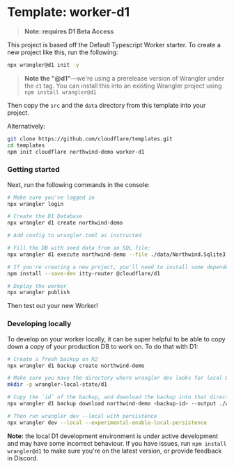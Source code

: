 # Template: worker-d1

> **Note: requires D1 Beta Access**

This project is based off the Default Typescript Worker starter. To create a new project like this, run the following:

```sh
npx wrangler@d1 init -y
```

> **Note the "@d1"**—we're using a prerelease version of Wrangler under the `d1` tag. You can install this into an existing Wrangler project using `npm install wrangler@d1`

Then copy the `src` and the `data` directory from this template into your project.

Alternatively:

```sh
git clone https://github.com/cloudflare/templates.git
cd templates
npm init cloudflare northwind-demo worker-d1
```

### Getting started

Next, run the following commands in the console:

```sh
# Make sure you've logged in
npx wrangler login

# Create the D1 Database
npx wrangler d1 create northwind-demo

# Add config to wrangler.toml as instructed

# Fill the DB with seed data from an SQL file:
npx wrangler d1 execute northwind-demo --file ./data/Northwind.Sqlite3.create.sql

# If you're creating a new project, you'll need to install some dependencies:
npm install --save-dev itty-router @cloudflare/d1

# Deploy the worker
npx wrangler publish
```

Then test out your new Worker!

### Developing locally

To develop on your worker locally, it can be super helpful to be able to copy down a copy of your production DB to work on. To do that with D1:

```sh
# Create a fresh backup on R2
npx wrangler d1 backup create northwind-demo

# Make sure you have the directory where wrangler dev looks for local D1
mkdir -p wrangler-local-state/d1

# Copy the `id` of the backup, and download the backup into that directory
npx wrangler d1 backup download northwind-demo <backup-id> --output ./wrangler-local-state/d1/DB.sqlite3

# Then run wrangler dev --local with persistence
npx wrangler dev --local --experimental-enable-local-persistence
```

**Note:** the local D1 development environment is under active development and may have some incorrect behaviour. If you have issues, run `npm install wrangler@d1` to make sure you're on the latest version, or provide feedback in Discord.
